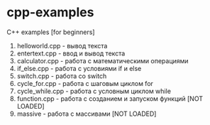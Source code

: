 # cpp-examples
C++ examples [for beginners]

1. helloworld.cpp - вывод текста
2. entertext.cpp - ввод и вывод текста
3. calculator.cpp - работа с математическими операциями
4. if_else.cpp - работа с условиями if и else
5. switch.cpp - работа со switch
6. cycle_for.cpp - работа с шаговым циклом for
7. cycle_while.cpp - работа с условным циклом while
8. function.cpp - работа с созданием и запуском функций [NOT LOADED]
9. massive - работа с массивами [NOT LOADED]
